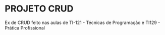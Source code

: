 # PROJETO CRUD
Ex de CRUD feito nas aulas de TI-121 - Técnicas de Programação e TI129 - Prática Profissional
